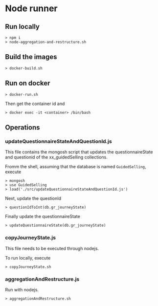 # Node runner

## Run locally

    > npm i
    > node-aggregation-and-restructure.sh

## Build the images

    > docker-build.sh

## Run on docker

    > docker-run.sh

Then get the container id and

    > docker exec -it <container> /bin/bash

## Operations

### updateQuestionnaireStateAndQuestionId.js

This file contains the mongosh script that updates the questionnaireState and questionid
of the xx_guidedSelling collections.

Fromm the shell, assuming that the database is named `GuidedSelling`, execute

    > mongosh
    > use GuidedSelling
    > load('./src/updateQuestionnaireStateAndQuestionId.js')

Next, update the questionId

    > questionIdToInt(db.gr_journeyState)

Finally update the questionnaireState

    > updateQuestionnaireState(db.gr_journeyState)

### copyJourneyState.js

This file needs to be executed through nodejs.

To run locally, execute

    > copyJourneyState.sh

### aggregationAndRestructure.js

Run with nodejs.

    > aggregationAndRestructure.sh
